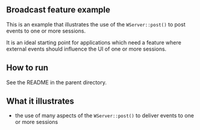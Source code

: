 Broadcast feature example
-------------------------

This is an example that illustrates the use of the `WServer::post()` to
post events to one or more sessions.

It is an ideal starting point for applications which need a feature
where external events should influence the UI of one or more sessions.

How to run
----------

See the README in the parent directory.

What it illustrates
-------------------

- the use of many aspects of the `WServer::post()` to deliver events to one
  or more sessions